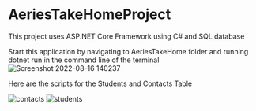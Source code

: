 # AeriesTakeHomeProject
This project uses ASP.NET Core Framework using C# and SQL database 

Start this application by navigating to AeriesTakeHome folder and running dotnet run in the command line of the terminal 
![Screenshot 2022-08-16 140237](https://user-images.githubusercontent.com/64618285/184984731-7a7bfb76-37f6-49c2-9ff8-3ed14f7aa06b.png)

Here are the scripts for the Students and Contacts Table 


![contacts](https://user-images.githubusercontent.com/64618285/184985899-2f4e9f2e-a932-43e3-ae28-738907da138f.png)
![students](https://user-images.githubusercontent.com/64618285/184985808-dd00b93a-dd2d-440b-aeb6-8aa32f9dff73.png)
